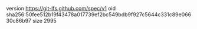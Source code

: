 version https://git-lfs.github.com/spec/v1
oid sha256:50fee512b19f43478a017739ef2bc549bdb9f927c5644c331c89e06630c86b97
size 2995

